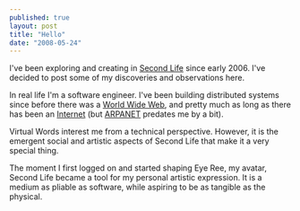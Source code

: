 ```yaml
---
published: true
layout: post
title: "Hello"
date: "2008-05-24"
---
```


I've been exploring and creating in [Second Life](http://secondlife.com) since early 2006. I've decided to post some of my discoveries and observations here.  
  
In real life I'm a software engineer. I've been building distributed systems since before there was a [World Wide Web](http://en.wikipedia.org/wiki/World_Wide_Web), and pretty much as long as there has been an [Internet](http://en.wikipedia.org/wiki/Internet) (but [ARPANET](http://en.wikipedia.org/wiki/ARPANET) predates me by a bit).  
  
Virtual Words interest me from a technical perspective. However, it is the emergent social and artistic aspects of Second Life that make it a very special thing.  
  
The moment I first logged on and started shaping Eye Ree, my avatar, Second Life became a tool for my personal artistic expression. It is a medium as pliable as software, while aspiring to be as tangible as the physical.
